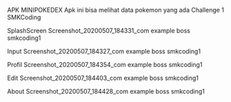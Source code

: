APK MINIPOKEDEX
Apk ini bisa melihat data pokemon yang ada
Challenge 1 SMKCoding

SplashScreen Screenshot_20200507_184331_com example boss smkcoding1

Input Screenshot_20200507_184327_com example boss smkcoding1

Profil Screenshot_20200507_184354_com example boss smkcoding1

Edit Screenshot_20200507_184403_com example boss smkcoding1

About Screenshot_20200507_184428_com example boss smkcoding1
